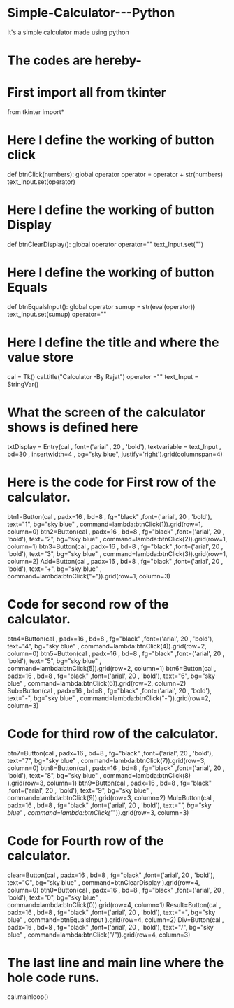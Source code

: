 # Simple-Calculator---Python
It's a simple calculator made using python

# The codes are hereby-

# First import all from tkinter

from tkinter import*


# Here I define the working of button click

def btnClick(numbers):
    global operator
    operator = operator + str(numbers)
    text_Input.set(operator)


# Here I define the working of button Display

def btnClearDisplay():
    global operator
    operator=""
    text_Input.set("")


# Here I define the working of button Equals

def btnEqualsInput():
    global operator
    sumup = str(eval(operator))
    text_Input.set(sumup)
    operator=""


# Here I define the title and where the value store

cal = Tk()
cal.title("Calculator -By Rajat")
operator =""
text_Input = StringVar()


# What the screen of the calculator shows is defined here

txtDisplay = Entry(cal , font=('arial' , 20 , 'bold'),
                   textvariable = text_Input , bd=30 , insertwidth=4 , bg="sky blue", justify='right').grid(columnspan=4)


# Here is the code for First row of the calculator.

btn1=Button(cal , padx=16 , bd=8 , fg="black" ,font=('arial', 20 , 'bold'), text="1", bg="sky blue" , command=lambda:btnClick(1)).grid(row=1, column=0)
btn2=Button(cal , padx=16 , bd=8 , fg="black" ,font=('arial', 20 , 'bold'), text="2", bg="sky blue" , command=lambda:btnClick(2)).grid(row=1, column=1)
btn3=Button(cal , padx=16 , bd=8 , fg="black" ,font=('arial', 20 , 'bold'), text="3", bg="sky blue" , command=lambda:btnClick(3)).grid(row=1, column=2)
Add=Button(cal , padx=16 , bd=8 , fg="black" ,font=('arial', 20 , 'bold'), text="+", bg="sky blue" , command=lambda:btnClick("+")).grid(row=1, column=3)


# Code for second row of the calculator.

btn4=Button(cal , padx=16 , bd=8 , fg="black" ,font=('arial', 20 , 'bold'), text="4", bg="sky blue" , command=lambda:btnClick(4)).grid(row=2, column=0)
btn5=Button(cal , padx=16 , bd=8 , fg="black" ,font=('arial', 20 , 'bold'), text="5", bg="sky blue" , command=lambda:btnClick(5)).grid(row=2, column=1)
btn6=Button(cal , padx=16 , bd=8 , fg="black" ,font=('arial', 20 , 'bold'), text="6", bg="sky blue" , command=lambda:btnClick(6)).grid(row=2, column=2)
Sub=Button(cal , padx=16 , bd=8 , fg="black" ,font=('arial', 20 , 'bold'), text="-", bg="sky blue" , command=lambda:btnClick("-")).grid(row=2, column=3)


# Code for third row of the calculator.

btn7=Button(cal , padx=16 , bd=8 , fg="black" ,font=('arial', 20 , 'bold'), text="7", bg="sky blue" , command=lambda:btnClick(7)).grid(row=3, column=0)
btn8=Button(cal , padx=16 , bd=8 , fg="black" ,font=('arial', 20 , 'bold'), text="8", bg="sky blue" , command=lambda:btnClick(8) ).grid(row=3, column=1)
btn9=Button(cal , padx=16 , bd=8 , fg="black" ,font=('arial', 20 , 'bold'), text="9", bg="sky blue" , command=lambda:btnClick(9)).grid(row=3, column=2)
Mul=Button(cal , padx=16 , bd=8 , fg="black" ,font=('arial', 20 , 'bold'), text="*", bg="sky blue" , command=lambda:btnClick("*")).grid(row=3, column=3)


# Code for Fourth row of the calculator.

clear=Button(cal , padx=16 , bd=8 , fg="black" ,font=('arial', 20 , 'bold'), text="C", bg="sky blue" , command=btnClearDisplay ).grid(row=4, column=0)
btn0=Button(cal , padx=16 , bd=8 , fg="black" ,font=('arial', 20 , 'bold'), text="0", bg="sky blue" , command=lambda:btnClick(0)).grid(row=4, column=1)
Result=Button(cal , padx=16 , bd=8 , fg="black" ,font=('arial', 20 , 'bold'), text="=", bg="sky blue" , command=btnEqualsInput ).grid(row=4, column=2)
Div=Button(cal , padx=16 , bd=8 , fg="black" ,font=('arial', 20 , 'bold'), text="/", bg="sky blue" , command=lambda:btnClick("/")).grid(row=4, column=3)


# The last line and main line where the hole code runs.

cal.mainloop()




